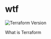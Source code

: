 # wtf

![Terraform Version](https://img.shields.io/badge/tf-%3E%3D1.0.0-blue.svg)

What is Terraform
